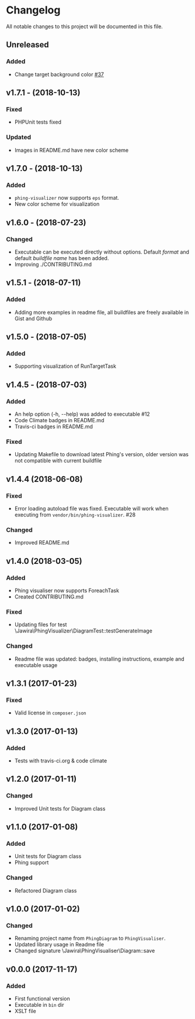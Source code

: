 Changelog
=========

All notable changes to this project will be documented in this file.

<!---
### Added
### Changed
### Deprecated
### Removed
### Fixed
### Security
-->

Unreleased
----------

### Added 

- Change target background color [#37](https://github.com/jawira/phing-visualizer/issues/37)

v1.7.1 - (2018-10-13)
---------------------

### Fixed

- PHPUnit tests fixed

### Updated

- Images in README.md have new color scheme

v1.7.0 - (2018-10-13)
---------------------

### Added

- `phing-visualizer` now supports `eps` format.
- New color scheme for visualization

v1.6.0 - (2018-07-23)
---------------------

### Changed

- Executable can be executed directly without options. Default _format_ and 
default _buildfile name_ has been added.
- Improving ./CONTRIBUTING.md

v1.5.1 - (2018-07-11)
---------------------

### Added

- Adding more examples in readme file, all buildfiles are freely available in 
Gist and Github

v1.5.0 - (2018-07-05) 
---------------------

### Added

- Supporting visualization of RunTargetTask

v1.4.5 - (2018-07-03)
---------------------

### Added

- An help option (-h, --help) was added to executable #12
- Code Climate badges in README.md
- Travis-ci badges in README.md

### Fixed

- Updating Makefile to download latest Phing's version, older version was not 
compatible with current buildfile

v1.4.4 (2018-06-08)
-------------------

### Fixed

* Error loading autoload file was fixed. Executable will work when executing 
from `vendor/bin/phing-visualizer`. #28

### Changed

* Improved README.md

v1.4.0 (2018-03-05)
-------------------

### Added

* Phing visualiser now supports ForeachTask
* Created CONTRIBUTING.md 

### Fixed

* Updating files for test \Jawira\PhingVisualizer\DiagramTest::testGenerateImage

### Changed

* Readme file was updated: badges, installing instructions, example and 
executable usage

v1.3.1 (2017-01-23)
-------------------

### Fixed

* Valid license in `composer.json`  

v1.3.0 (2017-01-13)
-------------------

### Added

* Tests with travis-ci.org & code climate


v1.2.0 (2017-01-11)
-------------------

### Changed

* Improved Unit tests for Diagram class


v1.1.0 (2017-01-08)
-------------------

### Added

* Unit tests for Diagram class
* Phing support

### Changed

* Refactored Diagram class


v1.0.0 (2017-01-02)
-------------------

### Changed

* Renaming project name from `PhingDiagram` to `PhingVisualiser`.
* Updated library usage in Readme file
* Changed signature \Jawira\PhingVisualiser\Diagram::save


v0.0.0 (2017-11-17)
-------------------

### Added

* First functional version
* Executable in `bin` dir
* XSLT file
